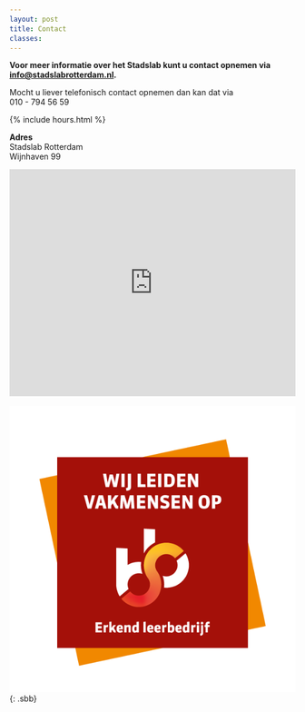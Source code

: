 ```yaml
---
layout: post
title: Contact
classes: 
---
```



**Voor meer informatie over het Stadslab kunt u contact opnemen via [info@stadslabrotterdam.nl](mailto:info@stadslabrotterdam.nl).**

Mocht u liever telefonisch contact opnemen dan kan dat via<br/>
010 - 794 56 59

{% include hours.html %}

**Adres** <br/>
Stadslab Rotterdam <br/>
Wijnhaven 99<br/>


<iframe src="https://www.google.com/maps/embed?pb=!1m18!1m12!1m3!1d9843.624874730242!2d4.4848354000000015!3d51.91742210000001!2m3!1f0!2f0!3f0!3m2!1i1024!2i768!4f13.1!3m3!1m2!1s0x0%3A0x6a0569ab6a259b60!2sStadslab%20Rotterdam!5e0!3m2!1snl!2snl!4v1567768092366!5m2!1snl!2snl" width="100%" height="400" frameborder="0" style="border:0;" allowfullscreen=""></iframe>

<br/>

![Stadslab Rotterdam is erkend leerbedrijf bevonden door SBB](../assets/img/sbb.png "Stadslab Rotterdam is erkend leerbedrijf bevonden door SBB"){: .sbb}
